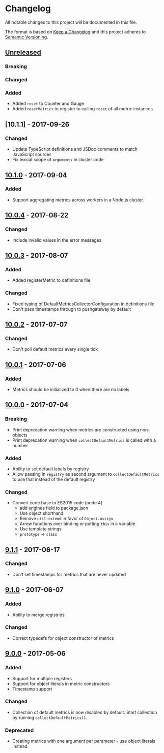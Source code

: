 # Changelog
All notable changes to this project will be documented in this file.

The format is based on [Keep a Changelog](http://keepachangelog.com/) and this project adheres to [Semantic Versioning](http://semver.org/).

## [Unreleased]
### Breaking
### Changed
### Added
- Added `reset` to Counter and Gauge
- Added `resetMetrics` to register to calling `reset` of all metric instances

## [10.1.1] - 2017-09-26
### Changed
- Update TypeScript definitions and JSDoc comments to match JavaScript sources
- Fix lexical scope of `arguments` in cluster code

## [10.1.0] - 2017-09-04
### Added
- Support aggregating metrics across workers in a Node.js cluster.

## [10.0.4] - 2017-08-22
### Changed
- Include invalid values in the error messages

## [10.0.3] - 2017-08-07
### Added
- Added registerMetric to definitions file
### Changed
- Fixed typing of DefaultMetricsCollectorConfiguration in definitions file
- Don't pass timestamps through to pushgateway by default

## [10.0.2] - 2017-07-07
### Changed
- Don't poll default metrics every single tick

## [10.0.1] - 2017-07-06
### Added
- Metrics should be initialized to 0 when there are no labels

## [10.0.0] - 2017-07-04
### Breaking
- Print deprecation warning when metrics are constructed using non-objects
- Print deprecation warning when `collectDefaultMetrics` is called with a number
### Added
- Ability to set default labels by registry
- Allow passing in `registry` as second argument to `collectDefaultMetrics` to use that instead of the default registry
### Changed
- Convert code base to ES2015 code (node 4)
  - add engines field to package.json
  - Use object shorthand
  - Remove `util-extend` in favor of `Object.assign`
  - Arrow functions over binding or putting `this` in a variable
  - Use template strings
  - `prototype` -> `class`

## [9.1.1] - 2017-06-17
### Changed
- Don't set timestamps for metrics that are never updated

## [9.1.0] - 2017-06-07
### Added
- Ability to merge registries

### Changed
- Correct typedefs for object constructor of metrics

## [9.0.0] - 2017-05-06
### Added
- Support for multiple registers
- Support for object literals in metric constructors
- Timestamp support

### Changed
- Collection of default metrics is now disabled by default. Start collection by running `collectDefaultMetrics()`.

### Deprecated
- Creating metrics with one argument per parameter - use object literals instead.


[Unreleased]: https://github.com/siimon/prom-client/compare/v10.1.1...HEAD
[10.1.0]: https://github.com/siimon/prom-client/compare/v10.1.0...v10.1.1
[10.1.0]: https://github.com/siimon/prom-client/compare/v10.0.4...v10.1.0
[10.0.4]: https://github.com/siimon/prom-client/compare/v10.0.3...v10.0.4
[10.0.3]: https://github.com/siimon/prom-client/compare/v10.0.2...v10.0.3
[10.0.2]: https://github.com/siimon/prom-client/compare/v10.0.1...v10.0.2
[10.0.1]: https://github.com/siimon/prom-client/compare/v10.0.0...v10.0.1
[10.0.0]: https://github.com/siimon/prom-client/compare/v9.1.1...v10.0.0
[9.1.1]: https://github.com/siimon/prom-client/compare/v9.1.0...v9.1.1
[9.1.0]: https://github.com/siimon/prom-client/compare/v9.0.0...v9.1.0
[9.0.0]: https://github.com/siimon/prom-client/commit/1ef835f908e1a5032f228bbc754479fe7ccf5201
